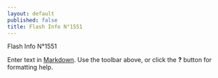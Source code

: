 ```yaml
---
layout: default
published: false
title: Flash Info N°1551
---
```


Flash Info N°1551

Enter text in [Markdown](http://daringfireball.net/projects/markdown/). Use the toolbar above, or click the **?** button for formatting help.
